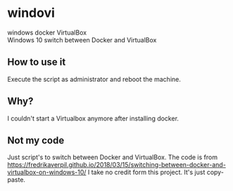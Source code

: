 # windovi
windows docker VirtualBox  
Windows 10 switch between Docker and VirtualBox

## How to use it
Execute the script as administrator and reboot the machine.

## Why?
I couldn't start a Virtualbox anymore after installing docker.

## Not my code
Just script's to switch between Docker and VirtualBox.
The code is from https://fredrikaverpil.github.io/2018/03/15/switching-between-docker-and-virtualbox-on-windows-10/
I take no credit form this project. It's just copy-paste.